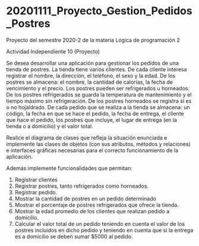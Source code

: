 # 20201111_Proyecto_Gestion_Pedidos_Postres
Proyecto del semestre 2020-2 de la materia Logica de programación 2

Actividad Independiente 10 (Proyecto)

Se desea desarrollar una aplicación para gestionar los pedidos de una tienda de postres. 
La tienda tiene varios clientes. 
De cada cliente interesa registrar el nombre, la dirección, el teléfono, el sexo y la edad.
De los postres se almacena: el nombre, la cantidad de calorías, la fecha de vencimiento y el precio.
Los postres pueden ser refrigerados u horneados.
De los postres refrigerados se guarda la temperatura de mantenimiento y el tiempo máximo sin refrigeración.
De los postres horneados se registra si es o no hojaldrado. 
De cada pedido que se realiza a la tienda se almacena: un código, la fecha en que se hace el pedido, la fecha de entrega, el cliente que hace el pedido, los postres que incluye, el lugar de entrega (en la tienda o a domicilio) y el valor total.

Realice el diagrama de clases que refleja la situación enunciada e implemente las clases de objetos (con sus atributos, métodos y relaciones) e interfaces gráficas necesarias para el correcto funcionamiento de la aplicación. 

Además implemente funcionalidades que permitan:
1.	Registrar clientes
2.	Registrar postres, tanto refrigerados como horneados. 
3.	Registrar pedido.
4.	Mostrar la cantidad de postres en un pedido determinado
5.	Mostrar el porcentaje de postres refrigerados que ofrece la tienda.
6.	Mostrar la edad promedio de los clientes que realizan pedido a domicilio.
7.	Calcular el valor total de un pedido teniendo en cuenta el valor de los postres incluidos en dicho pedido y teniendo en cuenta que si la entrega es a domicilio se deben sumar $5000 al pedido.
